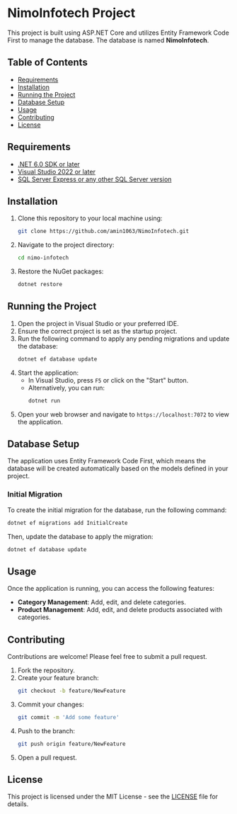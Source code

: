 # NimoInfotech Project

This project is built using ASP.NET Core and utilizes Entity Framework Code First to manage the database. The database is named **NimoInfotech**.

## Table of Contents

- [Requirements](#requirements)
- [Installation](#installation)
- [Running the Project](#running-the-project)
- [Database Setup](#database-setup)
- [Usage](#usage)
- [Contributing](#contributing)
- [License](#license)

## Requirements

- [.NET 6.0 SDK or later](https://dotnet.microsoft.com/download/dotnet)
- [Visual Studio 2022 or later](https://visualstudio.microsoft.com/)
- [SQL Server Express or any other SQL Server version](https://www.microsoft.com/en-us/sql-server/sql-server-downloads)

## Installation

1. Clone this repository to your local machine using:
   ```bash
   git clone https://github.com/amin1063/NimoInfotech.git
   ```
2. Navigate to the project directory:
   ```bash
   cd nimo-infotech
   ```
3. Restore the NuGet packages:
   ```bash
   dotnet restore
   ```

## Running the Project

1. Open the project in Visual Studio or your preferred IDE.
2. Ensure the correct project is set as the startup project.
3. Run the following command to apply any pending migrations and update the database:
   ```bash
   dotnet ef database update
   ```
4. Start the application:
   - In Visual Studio, press `F5` or click on the "Start" button.
   - Alternatively, you can run:
     ```bash
     dotnet run
     ```
5. Open your web browser and navigate to `https://localhost:7072` to view the application.

## Database Setup

The application uses Entity Framework Code First, which means the database will be created automatically based on the models defined in your project. 

### Initial Migration

To create the initial migration for the database, run the following command:
```bash
dotnet ef migrations add InitialCreate
```

Then, update the database to apply the migration:
```bash
dotnet ef database update
```

## Usage

Once the application is running, you can access the following features:

- **Category Management**: Add, edit, and delete categories.
- **Product Management**: Add, edit, and delete products associated with categories.

## Contributing

Contributions are welcome! Please feel free to submit a pull request.

1. Fork the repository.
2. Create your feature branch:
   ```bash
   git checkout -b feature/NewFeature
   ```
3. Commit your changes:
   ```bash
   git commit -m 'Add some feature'
   ```
4. Push to the branch:
   ```bash
   git push origin feature/NewFeature
   ```
5. Open a pull request.

## License

This project is licensed under the MIT License - see the [LICENSE](LICENSE) file for details.
